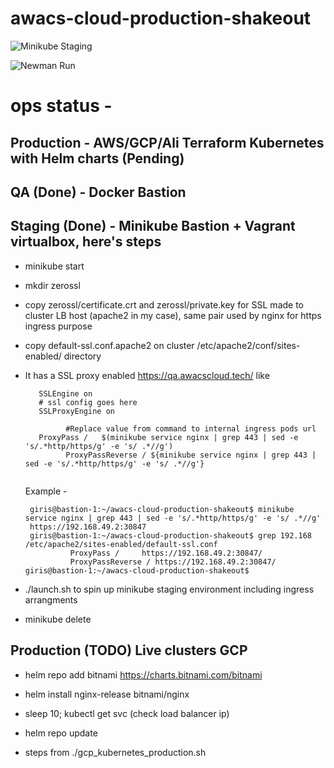 # awacs-cloud-production-shakeout

![Minikube Staging](https://github.com/girishaiocdawacs/awacs-cloud-production-shakeout/workflows/Minikube%20Staging/badge.svg)

![Newman Run](https://github.com/girishaiocdawacs/awacs-cloud-production-shakeout/workflows/Newman%20Run/badge.svg)


# ops status - 
## Production - AWS/GCP/Ali Terraform Kubernetes with Helm charts (Pending)
## QA (Done) - Docker Bastion
## Staging (Done) - Minikube Bastion + Vagrant virtualbox, here's steps
- minikube start
- mkdir zerossl
- copy zerossl/certificate.crt and zerossl/private.key for SSL made to cluster LB host (apache2 in my case), same pair used by nginx for https ingress purpose
- copy default-ssl.conf.apache2 on cluster /etc/apache2/conf/sites-enabled/ directory
- It has a SSL proxy enabled https://qa.awacscloud.tech/ like
 
   ```
      SSLEngine on
      # ssl config goes here
      SSLProxyEngine on
      
			#Replace value from command to internal ingress pods url
      ProxyPass /	$(minikube service nginx | grep 443 | sed -e 's/.*http/https/g' -e 's/ .*//g')
			ProxyPassReverse / ${minikube service nginx | grep 443 | sed -e 's/.*http/https/g' -e 's/ .*//g'}
      
   ```
   Example -
   ``` 
    giris@bastion-1:~/awacs-cloud-production-shakeout$ minikube service nginx | grep 443 | sed -e 's/.*http/https/g' -e 's/ .*//g'
    https://192.168.49.2:30847
    giris@bastion-1:~/awacs-cloud-production-shakeout$ grep 192.168 /etc/apache2/sites-enabled/default-ssl.conf
             ProxyPass /     https://192.168.49.2:30847/
             ProxyPassReverse / https://192.168.49.2:30847/
   giris@bastion-1:~/awacs-cloud-production-shakeout$
  ```
  
- ./launch.sh to spin up minikube staging environment including ingress arrangments

- minikube delete

## Production (TODO) Live clusters GCP
- helm repo add bitnami https://charts.bitnami.com/bitnami
- helm install nginx-release bitnami/nginx
- sleep 10; kubectl get svc (check load balancer ip)
- helm repo update

- steps from ./gcp_kubernetes_production.sh
